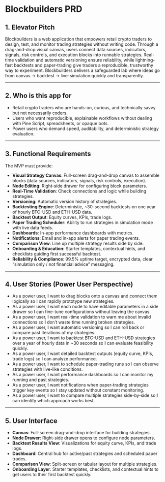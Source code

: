 # Blockbuilders PRD

## 1. Elevator Pitch  
Blockbuilders is a web application that empowers retail crypto traders to design, test, and monitor trading strategies without writing code. Through a drag-and-drop visual canvas, users connect data sources, indicators, signals, risk controls, and execution blocks into runnable strategies. Real-time validation and automatic versioning ensure reliability, while lightning-fast backtests and paper-trading give traders a reproducible, trustworthy way to experiment. Blockbuilders delivers a safeguarded lab where ideas go from canvas → backtest → live-simulation quickly and transparently.

---

## 2. Who is this app for  
- Retail crypto traders who are hands-on, curious, and technically savvy but not necessarily coders.  
- Users who want reproducible, explainable workflows without dealing with Pine Script, spreadsheets, or opaque bots.  
- Power users who demand speed, auditability, and deterministic strategy evaluation.  

---

## 3. Functional Requirements  
The MVP must provide:  
- **Visual Strategy Canvas**: Full-screen drag-and-drop canvas to assemble blocks (data sources, indicators, signals, risk controls, execution).  
- **Node Editing**: Right-side drawer for configuring block parameters.  
- **Real-Time Validation**: Check connections and logic while building strategies.  
- **Versioning**: Automatic version history of strategies.  
- **Backtesting Engine**: Deterministic, ~30-second backtests on one year of hourly BTC-USD and ETH-USD data.  
- **Backtest Output**: Equity curves, KPIs, trade logs.  
- **Paper Trading Scheduler**: Ability to run strategies in simulation mode with live data feeds.  
- **Dashboards**: In-app performance dashboards with metrics.  
- **Notifications**: Email and in-app alerts for paper trading events.  
- **Comparison View**: Line up multiple strategy results side by side.  
- **Onboarding & Education**: Starter templates, contextual hints, and checklists guiding first successful backtest.  
- **Reliability & Compliance**: 99.5% uptime target, encrypted data, clear “simulation only / not financial advice” messaging.  

---

## 4. User Stories (Power User Perspective)  
- As a power user, I want to drag blocks onto a canvas and connect them logically so I can rapidly prototype new strategies.  
- As a power user, I want each node to have editable parameters in a side drawer so I can fine-tune configurations without leaving the canvas.  
- As a power user, I want real-time validation to warn me about invalid connections so I don’t waste time running broken strategies.  
- As a power user, I want automatic versioning so I can roll back or compare past iterations of my strategies.  
- As a power user, I want to backtest BTC-USD and ETH-USD strategies over a year of hourly data in ~30 seconds so I can evaluate feasibility quickly.  
- As a power user, I want detailed backtest outputs (equity curve, KPIs, trade logs) so I can analyze performance.  
- As a power user, I want to schedule paper-trading runs so I can observe strategies with live-like conditions.  
- As a power user, I want performance dashboards so I can monitor my running and past strategies.  
- As a power user, I want notifications when paper-trading strategies trigger key events so I stay updated without constant monitoring.  
- As a power user, I want to compare multiple strategies side-by-side so I can identify which approach works best.  

---

## 5. User Interface  
- **Canvas**: Full-screen drag-and-drop interface for building strategies.  
- **Node Drawer**: Right-side drawer opens to configure node parameters.  
- **Backtest Results View**: Visualizations for equity curve, KPIs, and trade logs.  
- **Dashboard**: Central hub for active/past strategies and scheduled paper trades.  
- **Comparison View**: Split-screen or tabular layout for multiple strategies.  
- **Onboarding Layer**: Starter templates, checklists, and contextual hints to get users to their first backtest quickly.  
